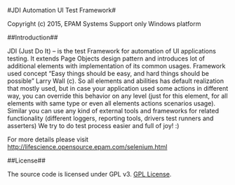 #JDI Automation UI Test Framework#

Copyright (c) 2015, EPAM Systems
Support only Windows platform

##Introduction##

JDI (Just Do It) – is the test Framework for automation of UI applications testing. It extends Page Objects design pattern and introduces lot of additional elements with implementation of its common usages.
Framework used concept “Easy things should be easy, and hard things should be possible” Larry Wall (c). 
So all elements and abilities has default realization that mostly used, but in case your application used some actions in different way, you can override this behavior on any level (just for this element, for all elements with same type or even all elements actions scenarios usage). 
Similar you can use any kind of external tools and frameworks for related functionality (different loggers, reporting tools, drivers test runners and asserters)
We try to do test process easier and full of joy! :)

For more details please visit
http://lifescience.opensource.epam.com/selenium.html

##License##

The source code is licensed under GPL v3. [GPL License](http://www.gnu.org/licenses).

